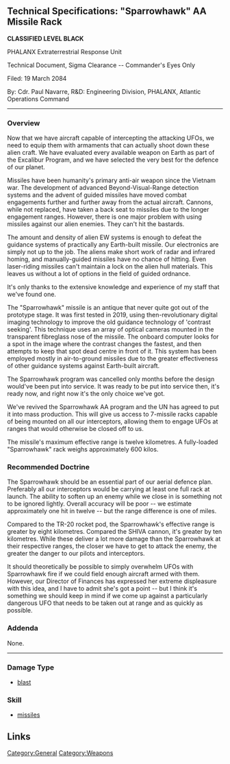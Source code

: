 ## Technical Specifications: "Sparrowhawk" AA Missile Rack

**CLASSIFIED LEVEL BLACK**

PHALANX Extraterrestrial Response Unit

Technical Document, Sigma Clearance -- Commander's Eyes Only

Filed: 19 March 2084

By: Cdr. Paul Navarre, R&D: Engineering Division, PHALANX, Atlantic
Operations Command

------------------------------------------------------------------------

### Overview

Now that we have aircraft capable of intercepting the attacking UFOs, we
need to equip them with armaments that can actually shoot down these
alien craft. We have evaluated every available weapon on Earth as part
of the Excalibur Program, and we have selected the very best for the
defence of our planet.

Missiles have been humanity's primary anti-air weapon since the Vietnam
war. The development of advanced Beyond-Visual-Range detection systems
and the advent of guided missiles have moved combat engagements further
and further away from the actual aircraft. Cannons, while not replaced,
have taken a back seat to missiles due to the longer engagement ranges.
However, there is one major problem with using missiles against our
alien enemies. They can't hit the bastards.

The amount and density of alien EW systems is enough to defeat the
guidance systems of practically any Earth-built missile. Our electronics
are simply not up to the job. The aliens make short work of radar and
infrared homing, and manually-guided missiles have no chance of hitting.
Even laser-riding missiles can't maintain a lock on the alien hull
materials. This leaves us without a lot of options in the field of
guided ordnance.

It's only thanks to the extensive knowledge and experience of my staff
that we've found one.

The "Sparrowhawk" missile is an antique that never quite got out of the
prototype stage. It was first tested in 2019, using then-revolutionary
digital imaging technology to improve the old guidance technology of
'contrast seeking'. This technique uses an array of optical cameras
mounted in the transparent fibreglass nose of the missile. The onboard
computer looks for a spot in the image where the contrast changes the
fastest, and then attempts to keep that spot dead centre in front of it.
This system has been employed mostly in air-to-ground missiles due to
the greater effectiveness of other guidance systems against Earth-built
aircraft.

The Sparrowhawk program was cancelled only months before the design
would've been put into service. It was ready to be put into service
then, it's ready now, and right now it's the only choice we've got.

We've revived the Sparrowhawk AA program and the UN has agreed to put it
into mass production. This will give us access to 7-missile racks
capable of being mounted on all our interceptors, allowing them to
engage UFOs at ranges that would otherwise be closed off to us.

The missile's maximum effective range is twelve kilometres. A
fully-loaded "Sparrowhawk" rack weighs approximately 600 kilos.

### Recommended Doctrine

The Sparrowhawk should be an essential part of our aerial defence plan.
Preferably all our interceptors would be carrying at least one full rack
at launch. The ability to soften up an enemy while we close in is
something not to be ignored lightly. Overall accuracy will be poor -- we
estimate approximately one hit in twelve -- but the range difference is
one of miles.

Compared to the TR-20 rocket pod, the Sparrowhawk's effective range is
greater by eight kilometres. Compared the SHIVA cannon, it's greater by
ten kilometres. While these deliver a lot more damage than the
Sparrowhawk at their respective ranges, the closer we have to get to
attack the enemy, the greater the danger to our pilots and interceptors.

It should theoretically be possible to simply overwhelm UFOs with
Sparrowhawk fire if we could field enough aircraft armed with them.
However, our Director of Finances has expressed her extreme displeasure
with this idea, and I have to admit she's got a point -- but I think
it's something we should keep in mind if we come up against a
particularly dangerous UFO that needs to be taken out at range and as
quickly as possible.

### Addenda

None.

------------------------------------------------------------------------

### Damage Type

- [blast](Damage/blast "wikilink")

### Skill

- [missiles](Skills/missiles "wikilink")

## Links

[Category:General](Category:General "wikilink")
[Category:Weapons](Category:Weapons "wikilink")